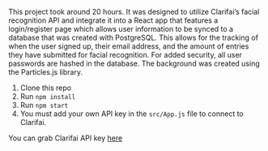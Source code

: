 This project took around 20 hours. It was designed to utilize Clarifai’s facial recognition API and integrate it into a React app that features a login/register page which allows user information to be synced to a database that was created with PostgreSQL. This allows for the tracking of when the user signed up, their email address, and the amount of entries they have submitted for facial recognition. For added security, all user passwords are hashed in the database. The background was created using the Particles.js library.
1. Clone this repo
2. Run `npm install`
3. Run `npm start`
4. You must add your own API key in the `src/App.js` file to connect to Clarifai.

You can grab Clarifai API key [here](https://www.clarifai.com/)
